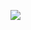 <a target="_blank" href="https://timeweb.com/ru/?i=118883&a=183"><img style="border:0px;" src="https://wm.timeweb.ru/images/posters/300x250/300x250-18.jpg"></a>
